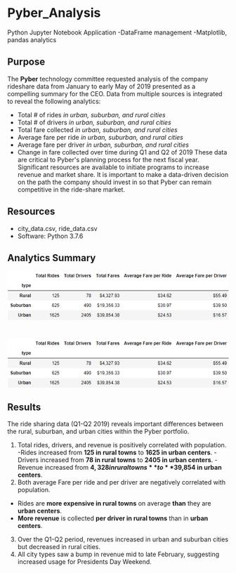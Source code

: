 # **Pyber_Analysis**
Python Jupyter Notebook Application
-DataFrame management
-Matplotlib, pandas analytics

## **Purpose** 
The **Pyber** technology committee requested analysis of the company rideshare data from January to early May of 2019 presented as a compelling summary for the CEO. Data from multiple sources is integrated to reveal the following analytics:
- Total # of rides *in urban, suburban, and rural cities*
- Total # of drivers *in urban, suburban, and rural cities*
- Total fare collected *in urban, suburban, and rural cities*
- Average fare per ride *in urban, suburban, and rural cities*
- Average fare per driver *in urban, suburban, and rural cities*
- Change in fare collected over time during Q1 and Q2 of 2019
These data are critical to Pyber's planning process for the next fiscal year. Significant resources are available to initiate programs to increase revenue and market share. It is important to make a data-driven decision on the path the company should invest in so that Pyber can remain competitive in the ride-share market. 

## Resources
- city_data.csv, ride_data.csv
- Software: Python 3.7.6

## Analytics Summary
![Pyber Q1 & Q2 Summary](https://github.com/zborglin/Pyber_Analysis/blob/main/Resources/Pyber_summary.png)
#
![Pyber Q1 & Q2 Fare Collected Over Time](https://github.com/zborglin/Pyber_Analysis/blob/main/Resources/Pyber_summary.png)

## Results
The ride sharing data (Q1-Q2 2019) reveals important differences between the rural, suburban, and urban cities within the Pyber portfolio. 
1. Total rides, drivers, and revenue is positively correlated with population. 
-Rides increased from **125 in rural towns** to **1625 in urban centers**.
-Drivers increased from **78 in rural towns** to **2405 in urban centers**.
-Revenue increased from **$4,328 in rural towns** to **$39,854 in urban centers**.
2. Both average Fare per ride and per driver are negatively correlated with population.
- Rides are **more expensive in rural towns** on average **than** they are **urban centers**.
- **More revenue** is collected **per driver in rural towns** than in **urban centers**.
3. Over the Q1-Q2 period, revenues increased in urban and suburban cities but decreased in rural cities.
4. All city types saw a bump in revenue mid to late February, suggesting increased usage for Presidents Day Weekend.